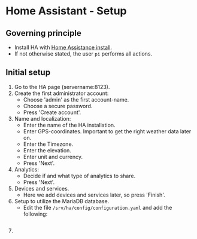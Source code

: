 # Home Assistant - Setup

## Governing principle

- Install HA with [Home Assistance install](https://github.com/slittorin/home-assistant-install/).
- If not otherwise stated, the user `pi` performs all actions.

## Initial setup

1. Go to the HA page (servername:8123).
2. Create the first administrator account:
   - Choose 'admin' as the first account-name.
   - Choose a secure password.
   - Press 'Create account'.
3. Name and localization:
   - Enter the name of the HA installation.
   - Enter GPS-coordinates. Important to get the right weather data later on.
   - Enter the Timezone.
   - Enter the elevation.
   - Enter unit and currency.
   - Press 'Next'.
4. Analytics:
   - Decide if and what type of analytics to share.
   - Press 'Next'.
5. Devices and services.
   - Here we add devices and services later, so press 'Finish'.
6. Setup to utilize the MariaDB database.
   - Edit the file `/srv/ha/config/configuration.yaml` and add the following:
```

```
7. 
